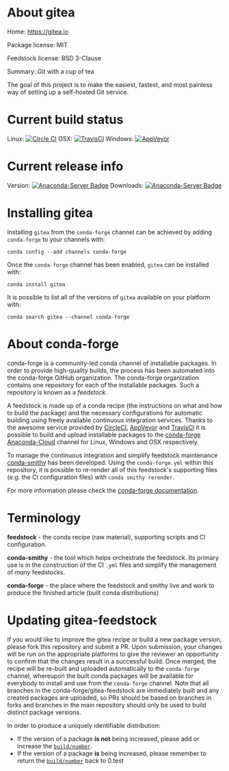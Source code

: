 About gitea
===========

Home: https://gitea.io

Package license: MIT

Feedstock license: BSD 3-Clause

Summary: Git with a cup of tea

The goal of this project is to make the easiest, fastest, and most
painless way of setting up a self-hosted Git service.


Current build status
====================

Linux: [![Circle CI](https://circleci.com/gh/conda-forge/gitea-feedstock.svg?style=shield)](https://circleci.com/gh/conda-forge/gitea-feedstock)
OSX: [![TravisCI](https://travis-ci.org/conda-forge/gitea-feedstock.svg?branch=master)](https://travis-ci.org/conda-forge/gitea-feedstock)
Windows: [![AppVeyor](https://ci.appveyor.com/api/projects/status/github/conda-forge/gitea-feedstock?svg=True)](https://ci.appveyor.com/project/conda-forge/gitea-feedstock/branch/master)

Current release info
====================
Version: [![Anaconda-Server Badge](https://anaconda.org/conda-forge/gitea/badges/version.svg)](https://anaconda.org/conda-forge/gitea)
Downloads: [![Anaconda-Server Badge](https://anaconda.org/conda-forge/gitea/badges/downloads.svg)](https://anaconda.org/conda-forge/gitea)

Installing gitea
================

Installing `gitea` from the `conda-forge` channel can be achieved by adding `conda-forge` to your channels with:

```
conda config --add channels conda-forge
```

Once the `conda-forge` channel has been enabled, `gitea` can be installed with:

```
conda install gitea
```

It is possible to list all of the versions of `gitea` available on your platform with:

```
conda search gitea --channel conda-forge
```


About conda-forge
=================

conda-forge is a community-led conda channel of installable packages.
In order to provide high-quality builds, the process has been automated into the
conda-forge GitHub organization. The conda-forge organization contains one repository
for each of the installable packages. Such a repository is known as a *feedstock*.

A feedstock is made up of a conda recipe (the instructions on what and how to build
the package) and the necessary configurations for automatic building using freely
available continuous integration services. Thanks to the awesome service provided by
[CircleCI](https://circleci.com/), [AppVeyor](http://www.appveyor.com/)
and [TravisCI](https://travis-ci.org/) it is possible to build and upload installable
packages to the [conda-forge](https://anaconda.org/conda-forge)
[Anaconda-Cloud](http://docs.anaconda.org/) channel for Linux, Windows and OSX respectively.

To manage the continuous integration and simplify feedstock maintenance
[conda-smithy](http://github.com/conda-forge/conda-smithy) has been developed.
Using the ``conda-forge.yml`` within this repository, it is possible to re-render all of
this feedstock's supporting files (e.g. the CI configuration files) with ``conda smithy rerender``.

For more information please check the [conda-forge documentation](https://conda-forge.org/docs/).

Terminology
===========

**feedstock** - the conda recipe (raw material), supporting scripts and CI configuration.

**conda-smithy** - the tool which helps orchestrate the feedstock.
                   Its primary use is in the construction of the CI ``.yml`` files
                   and simplify the management of *many* feedstocks.

**conda-forge** - the place where the feedstock and smithy live and work to
                  produce the finished article (built conda distributions)


Updating gitea-feedstock
========================

If you would like to improve the gitea recipe or build a new
package version, please fork this repository and submit a PR. Upon submission,
your changes will be run on the appropriate platforms to give the reviewer an
opportunity to confirm that the changes result in a successful build. Once
merged, the recipe will be re-built and uploaded automatically to the
`conda-forge` channel, whereupon the built conda packages will be available for
everybody to install and use from the `conda-forge` channel.
Note that all branches in the conda-forge/gitea-feedstock are
immediately built and any created packages are uploaded, so PRs should be based
on branches in forks and branches in the main repository should only be used to
build distinct package versions.

In order to produce a uniquely identifiable distribution:
 * If the version of a package **is not** being increased, please add or increase
   the [``build/number``](http://conda.pydata.org/docs/building/meta-yaml.html#build-number-and-string).
 * If the version of a package **is** being increased, please remember to return
   the [``build/number``](http://conda.pydata.org/docs/building/meta-yaml.html#build-number-and-string)
   back to 0.test
